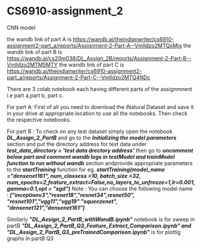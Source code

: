 # CS6910-assignment_2
CNN model

the wandb link of part A is https://wandb.ai/theindianwriter/cs6910-assignment2-part_a/reports/Assignment-2-Part-A--Vmlldzo2MTQxMjg
the wandb link of part B is https://wandb.ai/cs20m038/DL_Assign_2B/reports/Assignment-2-Part-B--Vmlldzo2MTM5MTY
the wandb link of part C is https://wandb.ai/theindianwriter/cs6910-assignment2-part_a/reports/Assignment-2-Part-C--Vmlldzo2MTQ4NDc

There are 3 colab notebook each having different parts of the assignmnent i.e part a,part b, part c.

For part A: First of all you need to download the iNatural Dataset and save it in your drive at appropriate location to use all the notebooks.
Then check the respective notebooks.

For part B : To check on any test dataset simply open the notebook ***DL_Assign_2_PartB*** and go to the ***Initializing the model parameters*** section and put the directory address for test data under ***test_data_directory = 'test data drectory address'***
then go to ***uncomment below part and comment wandb logs in testModel and trainModel function to run without wandb*** section andprovide appropriate parameters to the ***startTraining*** function for eg. ***startTraining(model_name ="densenet161", num_classess =10, batch_size =32, num_epochs=2,feature_extract=False,no_layers_to_unfreeze=1,lr=0.001,gamma=0.1,opt = "sgd")***
Note : You can choose the following model name : 
***["inceptionv3","resnet18","resnet34",resnet50", "resnet101","vgg11","vgg19" "squeezenet", "densenet121","densenet161"]***

Similarly ***"DL_Assign_2_PartB_withWandB.ipynb"*** notebook is for sweep in partB
***"DL_Assign_2_PartB_Q3_Feature_Extract_Comparison.ipynb" and "DL_Assign_2_PartB_Q3_preTrainedComparison.ipynb"*** is for plottig graphs in partB Q3



